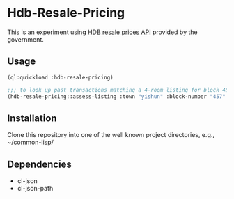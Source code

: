 # Hdb-Resale-Pricing

This is an experiment using [HDB resale prices API](https://data.gov.sg/dataset/resale-flat-prices) provided by the government.

## Usage

```lisp 
(ql:quickload :hdb-resale-pricing)

;;; to look up past transactions matching a 4-room listing for block 457 in Yishun. Listing price is currently not used, but may be used in future for comparison with past transactions.
(hdb-resale-pricing::assess-listing :town "yishun" :block-number "457" :flat-type "4 room" :floor-category :high :listing-price 500000)
```

## Installation

Clone this repository into one of the well known project directories, e.g., ~/common-lisp/

## Dependencies
- cl-json
- cl-json-path
